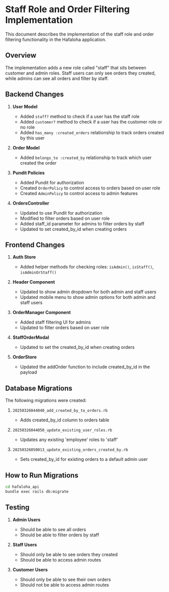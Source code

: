 # Staff Role and Order Filtering Implementation

This document describes the implementation of the staff role and order filtering functionality in the Hafaloha application.

## Overview

The implementation adds a new role called "staff" that sits between customer and admin roles. Staff users can only see orders they created, while admins can see all orders and filter by staff.

## Backend Changes

1. **User Model**
   - Added `staff?` method to check if a user has the staff role
   - Added `customer?` method to check if a user has the customer role or no role
   - Added `has_many :created_orders` relationship to track orders created by this user

2. **Order Model**
   - Added `belongs_to :created_by` relationship to track which user created the order

3. **Pundit Policies**
   - Added Pundit for authorization
   - Created `OrderPolicy` to control access to orders based on user role
   - Created `AdminPolicy` to control access to admin features

4. **OrdersController**
   - Updated to use Pundit for authorization
   - Modified to filter orders based on user role
   - Added staff_id parameter for admins to filter orders by staff
   - Updated to set created_by_id when creating orders

## Frontend Changes

1. **Auth Store**
   - Added helper methods for checking roles: `isAdmin()`, `isStaff()`, `isAdminOrStaff()`

2. **Header Component**
   - Updated to show admin dropdown for both admin and staff users
   - Updated mobile menu to show admin options for both admin and staff users

3. **OrderManager Component**
   - Added staff filtering UI for admins
   - Updated to filter orders based on user role

4. **StaffOrderModal**
   - Updated to set the created_by_id when creating orders

5. **OrderStore**
   - Updated the addOrder function to include created_by_id in the payload

## Database Migrations

The following migrations were created:

1. `20250326044040_add_created_by_to_orders.rb`
   - Adds created_by_id column to orders table

2. `20250326044050_update_existing_user_roles.rb`
   - Updates any existing 'employee' roles to 'staff'

3. `20250326050013_update_existing_orders_created_by.rb`
   - Sets created_by_id for existing orders to a default admin user

## How to Run Migrations

```bash
cd hafaloha_api
bundle exec rails db:migrate
```

## Testing

1. **Admin Users**
   - Should be able to see all orders
   - Should be able to filter orders by staff

2. **Staff Users**
   - Should only be able to see orders they created
   - Should be able to access admin routes

3. **Customer Users**
   - Should only be able to see their own orders
   - Should not be able to access admin routes